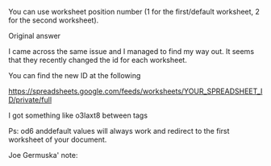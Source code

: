 You can use worksheet position number (1 for the first/default worksheet, 2 for the second worksheet).

Original answer

I came across the same issue and I managed to find my way out. It seems that they recently changed the id for each worksheet.

You can find the new ID at the following

https://spreadsheets.google.com/feeds/worksheets/YOUR_SPREADSHEET_ID/private/full

I got something like o3laxt8 between <id> tags

Ps: od6 anddefault values will always work and redirect to the first worksheet of your document.

Joe Germuska' note:
